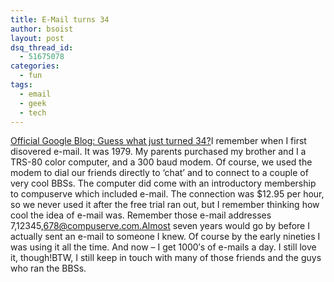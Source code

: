 ```yaml
---
title: E-Mail turns 34
author: bsoist
layout: post
dsq_thread_id:
  - 51675078
categories:
  - fun
tags:
  - email
  - geek
  - tech
---
```

[Official Google Blog: Guess what just turned 34?][1]I remember when I first disovered e-mail. It was 1979. My parents purchased my brother and I a TRS-80 color computer, and a 300 baud modem. Of course, we used the modem to dial our friends directly to &#8216;chat&#8217; and to connect to a couple of very cool BBSs. The computer did come with an introductory membership to compuserve which included e-mail. The connection was $12.95 per hour, so we never used it after the free trial ran out, but I remember thinking how cool the idea of e-mail was. Remember those e-mail addresses 7,12345,678@compuserve.com.Almost seven years would go by before I actually sent an e-mail to someone I knew. Of course by the early nineties I was using it all the time. And now &#8211; I get 1000&#8242;s of e-mails a day. I still love it, though!BTW, I still keep in touch with many of those friends and the guys who ran the BBSs.

 [1]: http://googleblog.blogspot.com/2005/10/guess-what-just-turned-34.html
